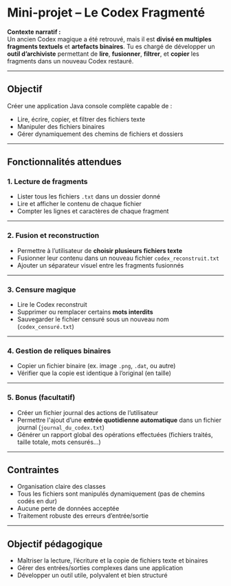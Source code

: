 # Mini-projet – Le Codex Fragmenté

**Contexte narratif :**  
Un ancien Codex magique a été retrouvé, mais il est **divisé en multiples fragments textuels** et **artefacts binaires**. Tu es chargé de développer un **outil d’archiviste** permettant de **lire**, **fusionner**, **filtrer**, et **copier** les fragments dans un nouveau Codex restauré.

---

## Objectif

Créer une application Java console complète capable de :
- Lire, écrire, copier, et filtrer des fichiers texte
- Manipuler des fichiers binaires
- Gérer dynamiquement des chemins de fichiers et dossiers

---

## Fonctionnalités attendues

### 1. Lecture de fragments
- Lister tous les fichiers `.txt` dans un dossier donné
- Lire et afficher le contenu de chaque fichier
- Compter les lignes et caractères de chaque fragment

---

### 2. Fusion et reconstruction
- Permettre à l’utilisateur de **choisir plusieurs fichiers texte**
- Fusionner leur contenu dans un nouveau fichier `codex_reconstruit.txt`
- Ajouter un séparateur visuel entre les fragments fusionnés

---

### 3. Censure magique
- Lire le Codex reconstruit
- Supprimer ou remplacer certains **mots interdits**
- Sauvegarder le fichier censuré sous un nouveau nom (`codex_censuré.txt`)

---

### 4. Gestion de reliques binaires
- Copier un fichier binaire (ex. image `.png`, `.dat`, ou autre)
- Vérifier que la copie est identique à l’original (en taille)

---

### 5. Bonus (facultatif)
- Créer un fichier journal des actions de l’utilisateur
- Permettre l'ajout d’une **entrée quotidienne automatique** dans un fichier journal (`journal_du_codex.txt`)
- Générer un rapport global des opérations effectuées (fichiers traités, taille totale, mots censurés...)

---

## Contraintes

- Organisation claire des classes
- Tous les fichiers sont manipulés dynamiquement (pas de chemins codés en dur)
- Aucune perte de données acceptée
- Traitement robuste des erreurs d’entrée/sortie

---

## Objectif pédagogique

- Maîtriser la lecture, l’écriture et la copie de fichiers texte et binaires
- Gérer des entrées/sorties complexes dans une application
- Développer un outil utile, polyvalent et bien structuré

